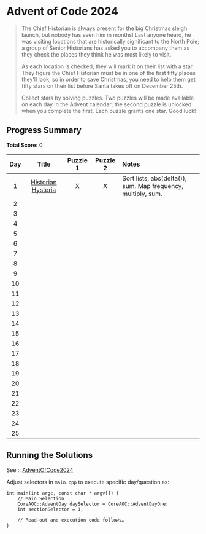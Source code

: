 # Advent of Code 2024

> The Chief Historian is always present for the big Christmas sleigh launch, but nobody has seen him in months! Last anyone heard, he was visiting locations that are historically significant to the North Pole; a group of Senior Historians has asked you to accompany them as they check the places they think he was most likely to visit.
>
> As each location is checked, they will mark it on their list with a star. They figure the Chief Historian must be in one of the first fifty places they'll look, so in order to save Christmas, you need to help them get fifty stars on their list before Santa takes off on December 25th.
>
> Collect stars by solving puzzles. Two puzzles will be made available on each day in the Advent calendar; the second puzzle is unlocked when you complete the first. Each puzzle grants one star. Good luck!

## Progress Summary

**Total Score:** 0

|                  Day                  |        Title         | Puzzle 1 | Puzzle 2 | Notes                                      |
| :-----------------------------------: | :------------------: | :------: | :------: | :----------------------------------------- |
| 1 | [Historian Hysteria](./AdventOfCode2024/Day1/README.md) |    X     |     X    | Sort lists, abs(delta()), sum. Map frequency, multiply, sum. |
|                   2                   |                      |          |          |                                            |
|                   3                   |                      |          |          |                                            |
|                   4                   |                      |          |          |                                            |
|                   5                   |                      |          |          |                                            |
|                   6                   |                      |          |          |                                            |
|                   7                   |                      |          |          |                                            |
|                   8                   |                      |          |          |                                            |
|                   9                   |                      |          |          |                                            |
|                  10                   |                      |          |          |                                            |
|                  11                   |                      |          |          |                                            |
|                  12                   |                      |          |          |                                            |
|                  13                   |                      |          |          |                                            |
|                  14                   |                      |          |          |                                            |
|                  15                   |                      |          |          |                                            |
|                  16                   |                      |          |          |                                            |
|                  17                   |                      |          |          |                                            |
|                  18                   |                      |          |          |                                            |
|                  19                   |                      |          |          |                                            |
|                  20                   |                      |          |          |                                            |
|                  21                   |                      |          |          |                                            |
|                  22                   |                      |          |          |                                            |
|                  23                   |                      |          |          |                                            |
|                  24                   |                      |          |          |                                            |
|                  25                   |                      |          |          |                                            |

## Running the Solutions

See :: [AdventOfCode2024](/AdventOfCode2024/README.md)

Adjust selectors in `main.cpp` to execute specific day/question as:
```
int main(int argc, const char * argv[]) {
    // Main Selection
    CoreAOC::AdventDay daySelector = CoreAOC::AdventDayOne;
    int sectionSelector = 1;

	// Read-out and execution code follows…
}
```

